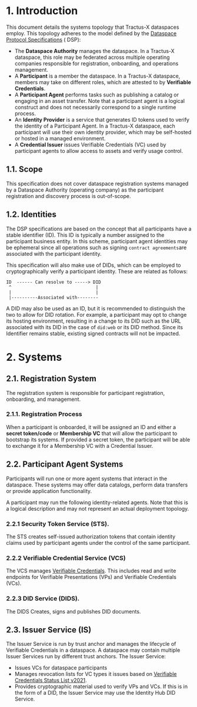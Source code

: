 # 1. Introduction

This document details the systems topology that Tractus-X dataspaces employ. This topology adheres to the model defined
by the [Dataspace Protocol Specifications](https://docs.internationaldataspaces.org/dataspace-protocol/overview/model) (
DSP):

- The **Dataspace Authority** manages the dataspace. In a Tractus-X dataspace, this role may be federated across
  multiple operating companies responsible for registration, onboarding, and operations management.
- A **Participant** is a member the dataspace. In a Tractus-X dataspace, members may take on different roles, which are
  attested to by **Verifiable Credentials**.
- A **Participant Agent** performs tasks such as publishing a catalog or engaging in an asset transfer. Note that a
  participant agent is a logical construct and does not necessarily correspond to a single runtime process.
- An **Identity Provider** is a service that generates ID tokens used to verify the identity of a Participant Agent. In
  a Tractus-X dataspace, each participant will use their own identity provider, which may be self-hosted or hosted in a
  managed environment.
- A **Credential Issuer** issues Verifiable Credentials (VC) used by participant agents to allow access to assets and
  verify usage control.

## 1.1. Scope

This specification does not cover dataspace registration systems managed by a Dataspace Authority (operating company) as
the participant registration and discovery process is out-of-scope.

## 1.2. Identities

The DSP specifications are based on the concept that all participants have a stable identifier (ID). This ID is
typically a number assigned to the participant business entity. In this scheme, participant agent identities may be
ephemeral since all operations such as signing `contract agreements`are associated with the participant identity.

This specification will also make use of DIDs, which can be employed to cryptographically verify a participant identity.
These are related as follows:

```
ID  ------ Can resolve to -----> DID
 ^                                |
 |                                |
 |----------Associated with--------                               
```

A DID may also be used as an ID, but it is recommended to distinguish the two to allow for DID rotation. For example, a
participant may opt to change its hosting environment, resulting in a change to its DID such as the URL associated with
its DID in the case of `did:web` or its DID method. Since its Identifier remains stable, existing signed contracts will
not be impacted.

# 2. Systems

## 2.1. Registration System

The registration system is responsible for participant registration, onboarding, and management.

### 2.1.1. Registration Process

When a participant is onboarded, it will be assigned an ID and either a **secret token/code** or **Membership VC** that
will allow the participant to bootstrap its systems. If provided a secret token, the participant will be able to
exchange it for a Membership VC with a Credential Issuer.

## 2.2. Participant Agent Systems

Participants will run one or more agent systems that interact in the dataspace. These systems may offer data catalogs,
perform data transfers or provide application functionality.

A participant may run the following identity-related agents. Note that this is a logical description and may not
represent an actual deployment topology.

### 2.2.1 Security Token Service (STS).

The STS creates self-issued authorization tokens that contain identity claims used by participant agents under the
control of the same participant.

### 2.2.2 Verifiable Credential Service (VCS)

The VCS manages [Verifiable Credentials](https://www.w3.org/TR/vc-data-model/). This includes read and write endpoints
for Verifiable Presentations (VPs) and Verifiable Credentials (VCs).

### 2.2.3 DID Service (DIDS).

The DIDS Creates, signs and publishes DID documents.

## 2.3. Issuer Service (IS)

The Issuer Service is run by trust anchor and manages the lifecycle of Verifiable Credentials in a dataspace. A
dataspace may contain multiple Issuer Services run by different trust anchors. The Issuer Service:

- Issues VCs for dataspace participants
- Manages revocation lists for VC types it issues based
  on [Verifiable Credentials Status List v2021](https://www.w3.org/TR/vc-status-list/).
- Provides cryptographic material used to verify VPs and VCs. If this is in the form of a DID, the Issuer Service may
  use the Identity Hub DID Service.  

